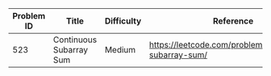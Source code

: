 | Problem ID | Title | Difficulty | Reference
| --- | --- | --- | ---
| 523 | Continuous Subarray Sum | Medium | https://leetcode.com/problems/continuous-subarray-sum/
